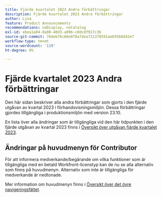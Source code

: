 ```yaml
---
title: Fjärde kvartalet 2023 Andra förbättringar
description: Fjärde kvartalet 2023 Andra förbättringar
author: Lisa
feature: Product Announcements
recommendations: noDisplay, noCatalog
exl-id: ebea1a04-8a08-40d3-a096-c0dc8f917c36
source-git-commit: 76deb76c66e8f8a7dea721378591ae035b8d42e7
workflow-type: tm+mt
source-wordcount: '119'
ht-degree: 0%

---
```


# Fjärde kvartalet 2023 Andra förbättringar

Den här sidan beskriver alla andra förbättringar som gjorts i den fjärde utgåvan av kvartal 2023 i förhandsvisningsmiljön. Dessa förbättringar gjordes tillgängliga i produktionsmiljön med version 23.10.

En lista över alla ändringar som är tillgängliga vid den här tidpunkten i den fjärde utgåvan av kvartal 2023 finns i [Översikt över utgåvan fjärde kvartalet 2023](/help/quicksilver/product-announcements/product-releases/23-q4-release-activity/23-q4-release-overview.md).

## Ändringar på huvudmenyn för Contributor

För att informera medverkande/begärande om vilka funktioner som är tillgängliga med en betald Workfront-licenstyp kan de nu se alla alternativ som finns på huvudmenyn. Alternativ som inte är tillgängliga för medverkande är nedtonade.

Mer information om huvudmenyn finns i [Översikt över det övre navigeringsfältet](/help/quicksilver/workfront-basics/the-new-workfront-experience/global-navigation-overview.md).
